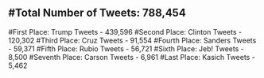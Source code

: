 #Total Number of Tweets: 788,454 
---
#First Place: Trump Tweets - 439,596
#Second Place: Clinton Tweets - 120,302
#Third Place: Cruz Tweets - 91,554
#Fourth Place: Sanders Tweets - 59,371
#Fifth Place: Rubio Tweets - 56,721
#Sixth Place: Jeb! Tweets - 8,500
#Seventh Place: Carson Tweets - 6,961
#Last Place: Kasich Tweets - 5,462
